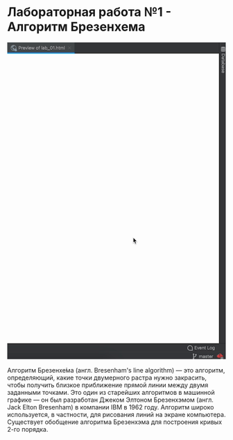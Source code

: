 # Лабораторная работа №1 - Алгоритм Брезенхема

![Демонстрация работы](https://github.com/Prosto-Fil/cu_lab_01/blob/main/cu_lab_01.gif)

Алгоритм Брезенхе́ма (англ. Bresenham's line algorithm) — это алгоритм, определяющий, какие точки двумерного растра нужно закрасить, чтобы получить близкое приближение прямой линии между двумя заданными точками. Это один из старейших алгоритмов в машинной графике — он был разработан Джеком Элтоном Брезенхэмом (англ. Jack Elton Bresenham) в компании IBM в 1962 году. Алгоритм широко используется, в частности, для рисования линий на экране компьютера. Существует обобщение алгоритма Брезенхэма для построения кривых 2-го порядка.
